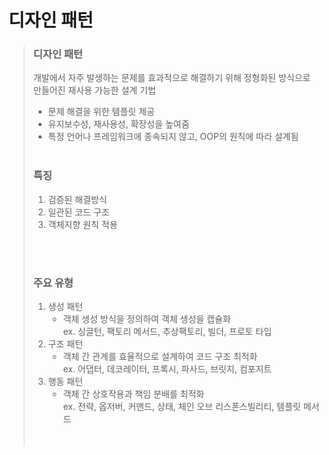 # 디자인 패턴 
> ### 디자인 패턴
> 개발에서 자주 발생하는 문제를 효과적으로 해결하기 위해 정형화된 방식으로 </br>
> 만들어진 재사용 가능한 설계 기법  
> - 문제 해결을 위한 템플릿 제공
> - 유지보수성, 재사용성, 확장성을 높여줌
> - 특정 언어나 프레임워크에 종속되지 않고, OOP의 원칙에 따라 설계됨
> </br></br>
> 
> ### 특징
> 1. 검증된 해결방식
> 2. 일관된 코드 구조
> 3. 객체지향 원칙 적용
> 
> </br><br>
> ### 주요 유형
> 1. 생성 패턴
>    - 객체 생성 방식을 정의하여 객체 생성을 캡슐화  </br>
>       ex. 싱글턴, 팩토리 메서드, 추상팩토리, 빌더, 프로토 타입
> 3. 구조 패턴
>    - 객체 간 관계를 효율적으로 설계하여 코드 구조 최적화 </br>
>    ex. 어댑터, 데코레이터, 프록시, 파사드, 브릿지, 컴포지트
> 5. 행동 패턴
>    - 객체 간 상호작용과 책임 분배를 최적화 </br>
>    ex. 전략, 옵저버, 커맨드, 상태, 체인 오브 리스폰스빌리티, 템플릿 메서드
>     </br> <br></br>
